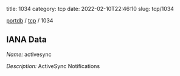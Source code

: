 title: 1034
category: tcp
date: 2022-02-10T22:46:10
slug: tcp/1034

[portdb](/) / [tcp](/category/tcp.html) / 1034


## IANA Data

_Name:_ activesync

_Description:_ ActiveSync Notifications

